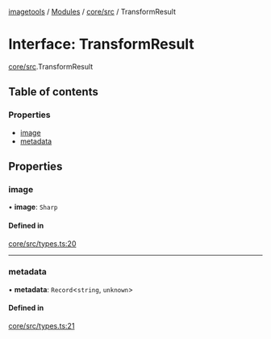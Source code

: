 [imagetools](../README.md) / [Modules](../modules.md) / [core/src](../modules/core_src.md) / TransformResult

# Interface: TransformResult

[core/src](../modules/core_src.md).TransformResult

## Table of contents

### Properties

- [image](core_src.TransformResult.md#image)
- [metadata](core_src.TransformResult.md#metadata)

## Properties

### image

• **image**: `Sharp`

#### Defined in

[core/src/types.ts:20](https://github.com/JonasKruckenberg/imagetools/blob/a033017/packages/core/src/types.ts#L20)

___

### metadata

• **metadata**: `Record`<`string`, `unknown`\>

#### Defined in

[core/src/types.ts:21](https://github.com/JonasKruckenberg/imagetools/blob/a033017/packages/core/src/types.ts#L21)
